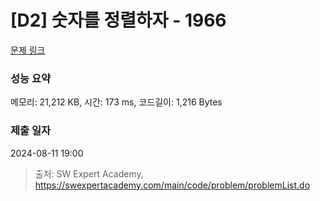 # [D2] 숫자를 정렬하자 - 1966 

[문제 링크](https://swexpertacademy.com/main/code/problem/problemDetail.do?contestProbId=AV5PrmyKAWEDFAUq) 

### 성능 요약

메모리: 21,212 KB, 시간: 173 ms, 코드길이: 1,216 Bytes

### 제출 일자

2024-08-11 19:00



> 출처: SW Expert Academy, https://swexpertacademy.com/main/code/problem/problemList.do